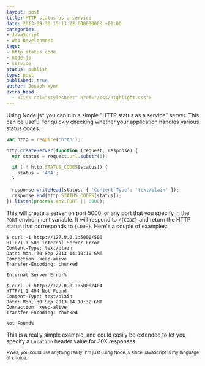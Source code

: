 ```yaml
---
layout: post
title: HTTP status as a service
date: 2013-09-30 15:13:22.000000000 +01:00
categories:
- JavaScript
- Web Development
tags:
- http status code
- node.js
- service
status: publish
type: post
published: true
author: Joseph Wynn
extra_head:
  - <link rel="stylesheet" href="/css/highlight.css">
---
```


Using Node.js* you can run a simple "HTTP status as a service" server. This can be useful for quickly checking whether your application handles various status codes.

```js
var http = require('http');

http.createServer(function (request, response) {
  var status = request.url.substr(1);

  if ( ! http.STATUS_CODES[status]) {
    status = '404';
  }

  response.writeHead(status, { 'Content-Type': 'text/plain' });
  response.end(http.STATUS_CODES[status]);
}).listen(process.env.PORT || 5000);
```

This will create a server on port 5000, or any port that you specify in the `PORT` environment variable. It will respond to `/{CODE}` and return the HTTP status that corresponds to `{CODE}`. Here's a couple of examples:

```
$ curl -i http://127.0.0.1:5000/500
HTTP/1.1 500 Internal Server Error
Content-Type: text/plain
Date: Mon, 30 Sep 2013 14:10:10 GMT
Connection: keep-alive
Transfer-Encoding: chunked

Internal Server Error%
```
```
$ curl -i http://127.0.0.1:5000/404
HTTP/1.1 404 Not Found
Content-Type: text/plain
Date: Mon, 30 Sep 2013 14:10:32 GMT
Connection: keep-alive
Transfer-Encoding: chunked

Not Found%
```

This is a really simple example, and could easily be extended to let you specify a `Location` header value for 30X responses.

<small>*Well, you could use anything really. I'm just using Node.js since JavaScript is my language of choice.</small>

